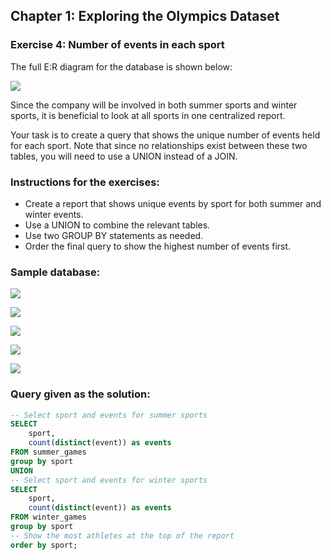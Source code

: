 ## Chapter 1: Exploring the Olympics Dataset
### Exercise 4: Number of events in each sport
The full E:R diagram for the database is shown below:

![](https://assets.datacamp.com/production/repositories/3815/datasets/8243a439b44b3a6ddd4ca09a344331c47e266812/ER_diagram_dark.png)

Since the company will be involved in both summer sports and winter sports, it is beneficial to look at all sports in one centralized report.

Your task is to create a query that shows the unique number of events held for each sport. Note that since no relationships exist between these two tables, you will need to use a UNION instead of a JOIN.

### Instructions for the exercises: 
- Create a report that shows unique events by sport for both summer and winter events.
- Use a UNION to combine the relevant tables.
- Use two GROUP BY statements as needed.
- Order the final query to show the highest number of events first.

### Sample database:
![](https://i.ibb.co/wp0Q69Z/Capture-1.png)

![](https://i.ibb.co/VNSNqFF/Capture-5.png)

![](https://i.ibb.co/dmVVFh1/Capture-2.png)

![](https://i.ibb.co/pKzN99p/Capture-3.png)

![](https://i.ibb.co/tb6Krtg/Capture-4.png)

### Query given as the solution: 
```sql
-- Select sport and events for summer sports
SELECT 
	sport, 
    count(distinct(event)) as events
FROM summer_games
group by sport
UNION
-- Select sport and events for winter sports
SELECT 
	sport, 
    count(distinct(event)) as events
FROM winter_games
group by sport
-- Show the most athletes at the top of the report
order by sport;
```